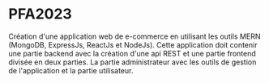 # PFA2023
Création d'une application web de e-commerce en utilisant les outils MERN (MongoDB, ExpressJs, ReactJs et NodeJs). Cette application doit contenir une partie backend avec la création d'une api REST et une partie frontend divisée en deux parties. La  partie administrateur avec les outils de gestion de l'application et la partie utilisateur.
